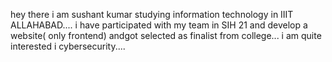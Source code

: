 hey there i am sushant kumar studying information technology in IIIT ALLAHABAD....
i have participated with my team in SIH 21 and develop a website( only frontend) andgot selected as finalist from college...
i am quite interested i cybersecurity....